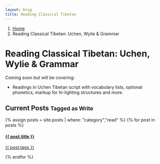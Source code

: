 ```yaml
---
layout: blog
title: Reading Classical Tibetan
---
```

<div class="row">
  <ol class="breadcrumb">
    <li><a href="{{site.url}}">Home</a></li>
    <li class="active">Reading Classical Tibetan: Uchen, Wylie &amp; Grammar</li>
  </ol>
</div>

<div class="blog-header">
  <h1 class="blog-title">Reading Classical Tibetan: Uchen, Wylie &amp; Grammar</h1>
</div>

Coming soon but will be covering:

* Readings in Uchen Tibetan script with vocabulary lists, optional phonetics, markup for hi-lighting structures and more.

## Current Posts <small>Tagged as Write</small>

<div class="row">

  <div class="list-group">
{% assign posts = site.posts | where: "category","read" %}
{% for post in posts %}
    <a href="{{site.baseurl}}{{ post.url }}" class="list-group-item">
      <h4 class="list-group-item-heading">{{ post.title }}</h4>
      <p class="list-group-item-text">{{ post.tags }}</p>
    </a>
{% endfor %}
  </div>

</div>



